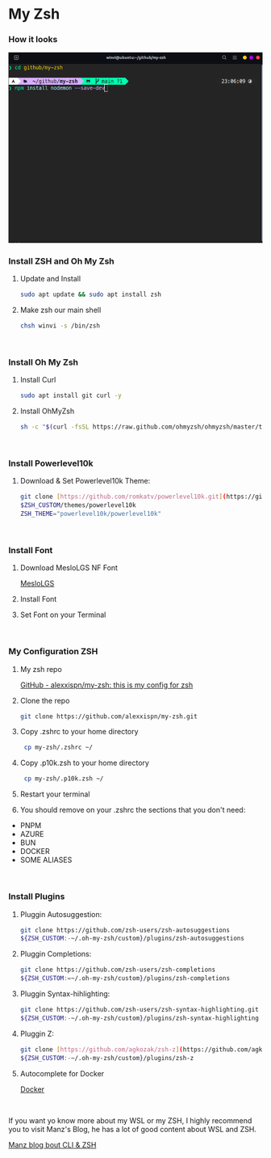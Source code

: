 # My Zsh

### How it looks

![](assets/zsh.png)
<br>

### Install ZSH and Oh My Zsh

1. Update and Install

    ```bash
    sudo apt update && sudo apt install zsh
    ```

2. Make zsh our main shell

    ```bash
    chsh winvi -s /bin/zsh
    ```

<br>

### Install Oh My Zsh

1. Install Curl

    ```bash
    sudo apt install git curl -y 
    ```

2. Install OhMyZsh

    ```bash
    sh -c "$(curl -fsSL https://raw.github.com/ohmyzsh/ohmyzsh/master/tools/install.sh)"
    ```

<br>

### Install Powerlevel10k

1. Download & Set Powerlevel10k Theme:

    ```bash
    git clone [https://github.com/romkatv/powerlevel10k.git](https://github.com/romkatv/powerlevel10k.git)
    $ZSH_CUSTOM/themes/powerlevel10k
    ZSH_THEME="powerlevel10k/powerlevel10k"
    ```
<br>

### Install Font

1. Download MesloLGS NF Font

   [MesloLGS](https://github.com/romkatv/dotfiles-public/blob/master/.local/share/fonts/NerdFonts/MesloLGS%20NF%20Regular.ttf)

2. Install Font

3. Set Font on your Terminal

<br>

### My Configuration ZSH

1. My zsh repo

   [GitHub - alexxispn/my-zsh: this is my config for zsh](https://github.com/alexxispn/my-zsh)

2. Clone the repo

   ```bash
   git clone https://github.com/alexxispn/my-zsh.git
   ```

3. Copy .zshrc to your home directory

   ```bash
    cp my-zsh/.zshrc ~/
   ```

4. Copy .p10k.zsh to your home directory

   ```bash
    cp my-zsh/.p10k.zsh ~/
   ```

5. Restart your terminal

6. You should remove on your .zshrc the sections that you don't need:
 - PNPM
 - AZURE
 - BUN
 - DOCKER
 - SOME ALIASES

<br>

### Install Plugins

1. Pluggin Autosuggestion:

    ```bash
    git clone https://github.com/zsh-users/zsh-autosuggestions
    ${ZSH_CUSTOM:-~/.oh-my-zsh/custom}/plugins/zsh-autosuggestions
    ```

2. Pluggin Completions:

    ```bash
    git clone https://github.com/zsh-users/zsh-completions
    ${ZSH_CUSTOM:=~/.oh-my-zsh/custom}/plugins/zsh-completions
    ```

3. Pluggin Syntax-hihlighting:

    ```bash
    git clone https://github.com/zsh-users/zsh-syntax-highlighting.git
    ${ZSH_CUSTOM:-~/.oh-my-zsh/custom}/plugins/zsh-syntax-highlighting
    ```

4. Pluggin Z:

    ```bash
    git clone [https://github.com/agkozak/zsh-z](https://github.com/agkozak/zsh-z)
    ${ZSH_CUSTOM:-~/.oh-my-zsh/custom}/plugins/zsh-z
    ```

5. Autocomplete for Docker

   [Docker](https://www.deploycontainers.com/2021/07/19/enable-docker-cli-autocomplete-on-linux/)

<br>

If you want yo know more about my WSL or my ZSH, I highly recommend you to visit Manz's Blog, he has a lot of good
content about WSL and ZSH.

[Manz blog bout CLI & ZSH](https://terminaldelinux.com/terminal/)
